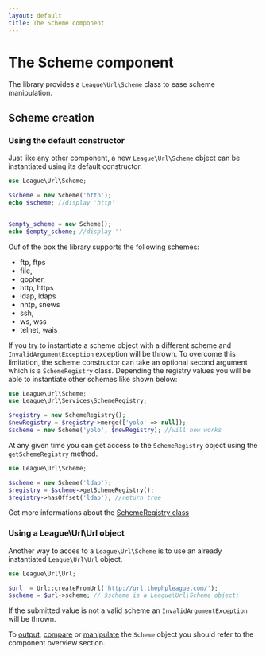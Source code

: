 ```yaml
---
layout: default
title: The Scheme component
---
```


# The Scheme component

The library provides a `League\Url\Scheme` class to ease scheme manipulation.

## Scheme creation

### Using the default constructor

Just like any other component, a new `League\Url\Scheme` object can be instantiated using its default constructor.

~~~php
use League\Url\Scheme;

$scheme = new Scheme('http');
echo $scheme; //display 'http'


$empty_scheme = new Scheme();
echo $empty_scheme; //display ''
~~~

Ouf of the box the library supports the following schemes:

- ftp, ftps
- file,
- gopher,
- http, https
- ldap, ldaps
- nntp, snews
- ssh,
- ws, wss
- telnet, wais

If you try to instantiate a scheme object with a different scheme and `InvalidArgumentException` exception will be thrown. To overcome this limitation, the scheme constructor can take an optional second argument which is a `SchemeRegistry` class. Depending the registry values you will be able to instantiate other schemes like shown below:

~~~php
use League\Url\Scheme;
use League\Url\Services\SchemeRegistry;

$registry = new SchemeRegistry();
$newRegistry = $registry->merge(['yolo' => null]);
$scheme = new Scheme('yolo', $newRegistry); //will now works
~~~

At any given time you can get access to the `SchemeRegistry` object using the `getSchemeRegistry` method.

~~~php
use League\Url\Scheme;

$scheme = new Scheme('ldap');
$registry = $scheme->getSchemeRegistry();
$registry->hasOffset('ldap'); //return true
~~~

Get more informations about the [SchemeRegistry class](/4.0/services/scheme-registration/)

### Using a League\Url\Url object

Another way to acces to a `League\Url\Scheme` is to use an already instantiated `League\Url\Url` object.

~~~php
use League\Url\Url;

$url  = Url::createFromUrl('http://url.thephpleague.com/');
$scheme = $url->scheme; // $scheme is a League\Url\Scheme object;
~~~

<p class="message-warning">If the submitted value is not a valid scheme an <code>InvalidArgumentException</code> will be thrown.</p>

To [output](/4.0/components/overview/#components-string-representations), [compare](/4.0/components/overview/#components-comparison) or [manipulate](/4.0/components/overview/#components-modification) the `Scheme` object you should refer to the component overview section.